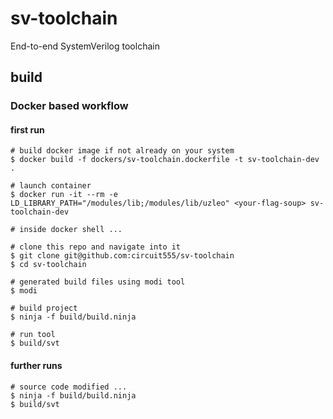# sv-toolchain
End-to-end SystemVerilog toolchain


## build

### Docker based workflow

#### first run

```shell
# build docker image if not already on your system
$ docker build -f dockers/sv-toolchain.dockerfile -t sv-toolchain-dev .

# launch container
$ docker run -it --rm -e LD_LIBRARY_PATH="/modules/lib;/modules/lib/uzleo" <your-flag-soup> sv-toolchain-dev

# inside docker shell ...

# clone this repo and navigate into it
$ git clone git@github.com:circuit555/sv-toolchain
$ cd sv-toolchain

# generated build files using modi tool
$ modi

# build project
$ ninja -f build/build.ninja

# run tool
$ build/svt
```

#### further runs

```shell
# source code modified ...
$ ninja -f build/build.ninja
$ build/svt
```
